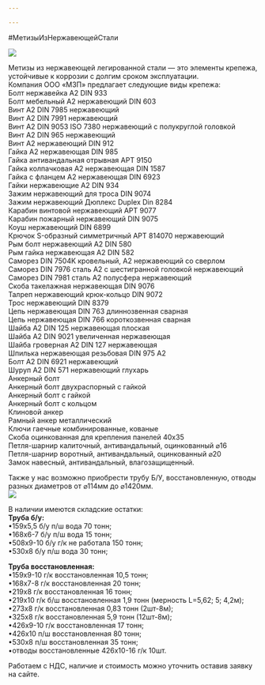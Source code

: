 ```yaml
---

---
```


\#МетизыИзНержавеющейСтали

![](/static/2022-10-27-16-55-51.png)

Метизы из нержавеющей легированной стали — это элементы крепежа, устойчивые к коррозии с долгим сроком эксплуатации.   
Компания ООО «МЗП» предлагает следующие виды крепежа:   
Болт нержавейка А2 DIN 933  
Болт мебельный А2 нержавеющий DIN 603  
Винт А2 DIN 7985 нержавеющий  
Винт А2 DIN 7991 нержавеющий  
Винт А2 DIN 9053 ISO 7380 нержавеющий с полукруглой головкой  
Винт А2 DIN 965 нержавеющий  
Винт А2 нержавеющий DIN 912  
Гайка А2 нержавеющая DIN 985  
Гайка антивандальная отрывная АРТ 9150  
Гайка колпачковая А2 нержавеющая DIN 1587  
Гайка с фланцем А2 нержавеющая DIN 6923  
Гайки нержавеющие А2 DIN 934  
Зажим нержавеющий для троса DIN 9074  
Зажим нержавеющий Дюплекс Duplex Din 8284  
Карабин винтовой нержавеющий АРТ 9077  
Карабин пожарный нержавеющий DIN 9075  
Коуш нержавеющий DIN 6899  
Крючок S-образный симметричный АРТ 814070 нержавеющий  
Рым болт нержавеющий А2 DIN 580  
Рым гайка нержавеющая А2 DIN 582  
Саморез DIN 7504K кровельный, А2 нержавеющий со сверлом  
Саморез DIN 7976 сталь А2 c шестигранной головкой нержавеющий  
Саморез DIN 7981 сталь А2 полусфера нержавеющий  
Скоба такелажная нержавеющая DIN 9076  
Талреп нержавеющий крюк-кольцо DIN 9072  
Трос нержавеющий DIN 8379  
Цепь нержавеющая DIN 763 длиннозвенная сварная  
Цепь нержавеющая DIN 766 короткозвенная сварная  
Шайба А2 DIN 125 нержавеющая плоская  
Шайба А2 DIN 9021 увеличенная нержавеющая  
Шайба гроверная А2 DIN 127 нержавеющая  
Шпилька нержавеющая резьбовая DIN 975 А2  
Болт А2 DIN 6921 нержавеющий  
Шуруп А2 DIN 571 нержавеющий глухарь  
Анкерный болт  
Анкерный болт двухраспорный с гайкой  
Анкерный болт с гайкой  
Анкерный болт с кольцом  
Клиновой анкер  
Рамный анкер металлический  
Ключи гаечные комбинированные, кованые  
Скоба оцинкованная для крепления панелей 40х35  
Петля-шарнир калиточный, антивандальный, оцинкованный ⌀16  
Петля-шарнир воротный, антивандальный, оцинкованный ⌀20  
Замок навесный, антивандальный, влагозащищенный.

Также у нас возможно приобрести трубу Б/У, восстановленную, отводы разных диаметров от ⌀114мм до ⌀1420мм.  
![](/static/2022-10-27-16-45-31.png)

В наличии имеются складские остатки:  
**Труба б/у:**  
•159х5,5 б/у п/ш вода 70 тонн;  
•168х6-7 б/у п/ш вода 15 тонн;  
•508х9-10 б/у г/к не работала 150 тонн;  
•530х8 б/у п/ш вода 30 тонн;

**Труба восстановленная:**  
•159х9-10 г/к восстановленная 10,5 тонн;  
•168х7-8 г/к восстановленная 20 тонн;  
•219х8 г/к восстановленная 16 тонн;  
•219х10 г/к б/ш восстановленная 1,9 тонн (мерность L=5,62; 5; 4,2м);  
•273х8 г/к восстановленная 0,83 тонн (2шт-8м);  
•325х8 г/к восстановленная 5,9 тонн (12шт-8м);  
•426х9-10 г/к восстановленная 17 тонн;  
•426х10 п/ш восстановленная 80 тонн;  
•530х8 п/ш восстановленная 35 тонн;  
•отводы восстановленные 426х10-16 г/к 10шт.

Работаем с НДС, наличие и стоимость можно уточнить оставив заявку на сайте. 